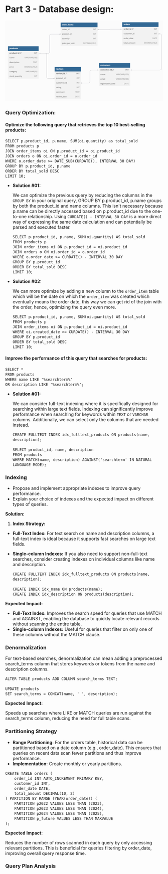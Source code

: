 # Part 3 - Database design:

![databse design](./assets/databse.png)

### Query Optimization:

#### Optimize the following query that retrieves the top 10 best-selling products:

```
SELECT p.product_id, p.name, SUM(oi.quantity) as total_sold
FROM products p
JOIN order_items oi ON p.product_id = oi.product_id
JOIN orders o ON oi.order_id = o.order_id
WHERE o.order_date >= DATE_SUB(CURDATE(), INTERVAL 30 DAY)
GROUP BY p.product_id, p.name
ORDER BY total_sold DESC
LIMIT 10;
```

- **Solution #01:**
    
    We can optimize the previous query by reducing the columns in the `GROUP BY` in your original query, GROUP BY p.product_id, p.name groups by both the product_id and name columns. This isn't necessary because p.name can be directly accessed based on p.product_id due to the one-to-one relationship. Using `CURDATE() - INTERVAL 30 DAY` is a more direct way of expressing the same date calculation and can potentially be parsed and executed faster.
    ```
    SELECT p.product_id, p.name, SUM(oi.quantity) AS total_sold
    FROM products p
    JOIN order_items oi ON p.product_id = oi.product_id
    JOIN orders o ON oi.order_id = o.order_id
    WHERE o.order_date >= CURDATE() - INTERVAL 30 DAY
    GROUP BY p.product_id
    ORDER BY total_sold DESC
    LIMIT 10;
    ```

- **Solution #02:**

    We can more optimize by adding a new column to the `order_item` table which will be the date on which the `order_item` was created which eventually means the order date, this way we can get rid of the join with the order, hence, optimizing the query even more.

    ```
    SELECT p.product_id, p.name, SUM(oi.quantity) AS total_sold
    FROM products p
    JOIN order_items oi ON p.product_id = oi.product_id
    WHERE oi.created_date >= CURDATE() - INTERVAL 30 DAY
    GROUP BY p.product_id
    ORDER BY total_sold DESC
    LIMIT 10;
    ```

#### Improve the performance of this query that searches for products:

```
SELECT *
FROM products
WHERE name LIKE '%searchterm%'
OR description LIKE '%searchterm%';
```

- **Solution #01:**

    We can consider full-text indexing where it is specifically designed for searching within large text fields. Indexing can significantly improve performance when searching for keywords within `TEXT` or `VARCHAR` columns. Additionally, we can select only the columns that are needed instead.

    ```
    CREATE FULLTEXT INDEX idx_fulltext_products ON products(name, description);

    SELECT product_id, name, description
    FROM products
    WHERE MATCH(name, description) AGAINST('searchterm' IN NATURAL LANGUAGE MODE);
    ```




















### Indexing
- Propose and implement appropriate indexes to improve query performance.
- Explain your choice of indexes and the expected impact on different types of
queries.

**Solution:**

1. **Index Strategy:**

- **Full-Text Index:** For text search on name and description columns, a full-text index is ideal because it supports fast searches on large text fields.
- **Single-column Indexes:** If you also need to support non-full-text searches, consider creating indexes on individual columns like name and description.

    ```
    CREATE FULLTEXT INDEX idx_fulltext_products ON products(name, description);

    CREATE INDEX idx_name ON products(name);
    CREATE INDEX idx_description ON products(description);

    ```
**Expected Impact:**

- **Full-Text Index:** Improves the search speed for queries that use MATCH and AGAINST, enabling the database to quickly locate relevant records without scanning the entire table.
- **Single-column Indexes:** Useful for queries that filter on only one of these columns without the MATCH clause.


### Denormalization

For text-based searches, denormalization can mean adding a preprocessed search_terms column that stores keywords or tokens from the name and description columns.

```
ALTER TABLE products ADD COLUMN search_terms TEXT;

UPDATE products
SET search_terms = CONCAT(name, ' ', description);
```

**Expected Impact:**

Speeds up searches where LIKE or MATCH queries are run against the search_terms column, reducing the need for full table scans.

### Partitioning Strategy

- **Range Partitioning:** For the orders table, historical data can be partitioned based on a date column (e.g., order_date). This ensures that queries on recent data scan fewer partitions and thus improve performance.
- **Implementation:** Create monthly or yearly partitions.

```
CREATE TABLE orders (
    order_id INT AUTO_INCREMENT PRIMARY KEY,
    customer_id INT,
    order_date DATE,
    total_amount DECIMAL(10, 2)
) PARTITION BY RANGE (YEAR(order_date)) (
    PARTITION p2022 VALUES LESS THAN (2023),
    PARTITION p2023 VALUES LESS THAN (2024),
    PARTITION p2024 VALUES LESS THAN (2025),
    PARTITION p_future VALUES LESS THAN MAXVALUE
);
```

**Expected Impact:**

Reduces the number of rows scanned in each query by only accessing relevant partitions. This is beneficial for queries filtering by order_date, improving overall query response time.

### Query Plan Analysis


